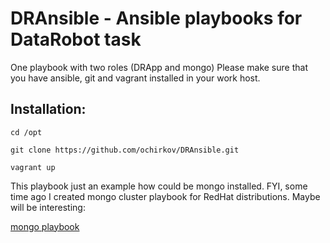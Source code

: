 DRAnsible - Ansible playbooks for DataRobot task
=============

One playbook with two roles (DRApp and mongo)
Please make sure that you have ansible, git and vagrant installed in your work host.

Installation:
----------

`cd /opt`

`git clone https://github.com/ochirkov/DRAnsible.git`

`vagrant up`


This playbook just an example how could be mongo installed. 
FYI, some time ago I created mongo cluster playbook for RedHat distributions. Maybe will be interesting:

[mongo playbook](https://github.com/ochirkov/AnsiblePlaybooks/tree/master/MongoDB)
